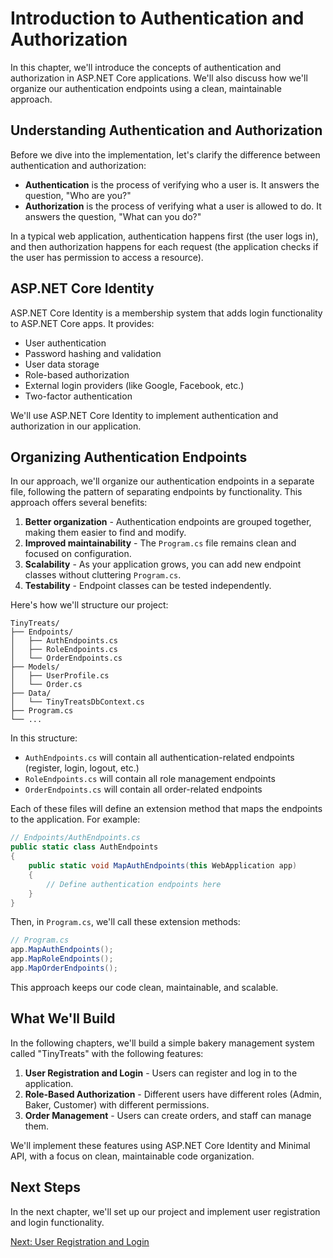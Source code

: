 # Introduction to Authentication and Authorization

In this chapter, we'll introduce the concepts of authentication and authorization in ASP.NET Core applications. We'll also discuss how we'll organize our authentication endpoints using a clean, maintainable approach.

## Understanding Authentication and Authorization

Before we dive into the implementation, let's clarify the difference between authentication and authorization:

- **Authentication** is the process of verifying who a user is. It answers the question, "Who are you?"
- **Authorization** is the process of verifying what a user is allowed to do. It answers the question, "What can you do?"

In a typical web application, authentication happens first (the user logs in), and then authorization happens for each request (the application checks if the user has permission to access a resource).

## ASP.NET Core Identity

ASP.NET Core Identity is a membership system that adds login functionality to ASP.NET Core apps. It provides:

- User authentication
- Password hashing and validation
- User data storage
- Role-based authorization
- External login providers (like Google, Facebook, etc.)
- Two-factor authentication

We'll use ASP.NET Core Identity to implement authentication and authorization in our application.

## Organizing Authentication Endpoints

In our approach, we'll organize our authentication endpoints in a separate file, following the pattern of separating endpoints by functionality. This approach offers several benefits:

1. **Better organization** - Authentication endpoints are grouped together, making them easier to find and modify.
2. **Improved maintainability** - The `Program.cs` file remains clean and focused on configuration.
3. **Scalability** - As your application grows, you can add new endpoint classes without cluttering `Program.cs`.
4. **Testability** - Endpoint classes can be tested independently.

Here's how we'll structure our project:

```
TinyTreats/
├── Endpoints/
│   ├── AuthEndpoints.cs
│   ├── RoleEndpoints.cs
│   └── OrderEndpoints.cs
├── Models/
│   ├── UserProfile.cs
│   └── Order.cs
├── Data/
│   └── TinyTreatsDbContext.cs
├── Program.cs
└── ...
```

In this structure:
- `AuthEndpoints.cs` will contain all authentication-related endpoints (register, login, logout, etc.)
- `RoleEndpoints.cs` will contain all role management endpoints
- `OrderEndpoints.cs` will contain all order-related endpoints

Each of these files will define an extension method that maps the endpoints to the application. For example:

```csharp
// Endpoints/AuthEndpoints.cs
public static class AuthEndpoints
{
    public static void MapAuthEndpoints(this WebApplication app)
    {
        // Define authentication endpoints here
    }
}
```

Then, in `Program.cs`, we'll call these extension methods:

```csharp
// Program.cs
app.MapAuthEndpoints();
app.MapRoleEndpoints();
app.MapOrderEndpoints();
```

This approach keeps our code clean, maintainable, and scalable.

## What We'll Build

In the following chapters, we'll build a simple bakery management system called "TinyTreats" with the following features:

1. **User Registration and Login** - Users can register and log in to the application.
2. **Role-Based Authorization** - Different users have different roles (Admin, Baker, Customer) with different permissions.
3. **Order Management** - Users can create orders, and staff can manage them.

We'll implement these features using ASP.NET Core Identity and Minimal API, with a focus on clean, maintainable code organization.

## Next Steps

In the next chapter, we'll set up our project and implement user registration and login functionality.

[Next: User Registration and Login](./auth-registration-login.md)